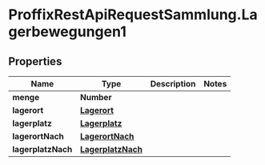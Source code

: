 # ProffixRestApiRequestSammlung.Lagerbewegungen1

## Properties
Name | Type | Description | Notes
------------ | ------------- | ------------- | -------------
**menge** | **Number** |  | 
**lagerort** | [**Lagerort**](Lagerort.md) |  | 
**lagerplatz** | [**Lagerplatz**](Lagerplatz.md) |  | 
**lagerortNach** | [**LagerortNach**](LagerortNach.md) |  | 
**lagerplatzNach** | [**LagerplatzNach**](LagerplatzNach.md) |  | 


